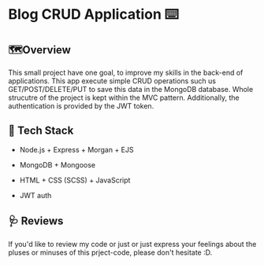 # Blog CRUD Application :keyboard:

## :world_map:Overview

This small project have one goal, to improve my skills in the back-end of applications. 
This app execute simple CRUD operations such us GET/POST/DELETE/PUT to
save this data in the MongoDB database. Whole strucutre of the project is kept within
the MVC pattern. Additionally, the authentication is provided by the JWT token.

## :wrench: Tech Stack

* Node.js + Express + Morgan + EJS

* MongoDB + Mongoose

* HTML + CSS (SCSS) + JavaScript

* JWT auth

## :stethoscope: Reviews

If you'd like to review my code or just or just express your feelings about the pluses or minuses of
this prject-code, please don't hesitate :D.
